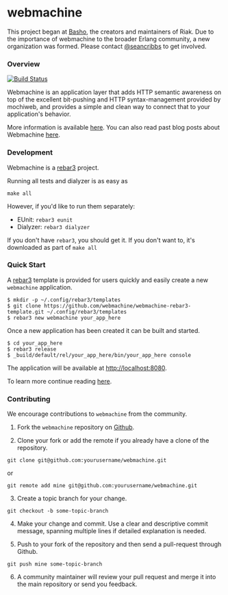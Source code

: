 webmachine
==========

This project began at [Basho](http://basho.com), the creators and
maintainers of Riak. Due to the importance of webmachine to the
broader Erlang community, a new organization was formed. Please
contact [@seancribbs](http://github.com/seancribbs) to get involved.

### Overview

[![Build Status](https://github.com/webmachine/webmachine/actions/workflows/build-test.yml/badge.svg?branch=main)](https://github.com/webmachine/webmachine/actions/workflows/build-test.yml?query=branch%3Amain)

Webmachine is an application layer that adds HTTP semantic awareness
on top of the excellent bit-pushing and HTTP syntax-management
provided by mochiweb, and provides a simple and clean way to connect
that to your application's behavior.

More information is available
[here](https://github.com/webmachine/webmachine/wiki). You can also
read past blog posts about Webmachine
[here](http://basho.com/tag/webmachine/).

### Development

Webmachine is a [rebar3](http://rebar3.org) project.

Running all tests and dialyzer is as easy as

```
make all
```

However, if you'd like to run them separately:

* EUnit: `rebar3 eunit`
* Dialyzer: `rebar3 dialyzer`


If you don't have `rebar3`, you should get it. If you don't want to,
it's downloaded as part of `make all`

### Quick Start

A [rebar3](http://rebar3.org) template is provided for users quickly
and easily create a new `webmachine` application.

```
$ mkdir -p ~/.config/rebar3/templates
$ git clone https://github.com/webmachine/webmachine-rebar3-template.git ~/.config/rebar3/templates
$ rebar3 new webmachine your_app_here
```

Once a new application has been created it can be built and started.

```
$ cd your_app_here
$ rebar3 release
$ _build/default/rel/your_app_here/bin/your_app_here console
```

The application will be available at [http://localhost:8080](http://localhost:8080).

To learn more continue reading [here](https://github.com/webmachine/webmachine/wiki).

### Contributing

   We encourage contributions to `webmachine` from the community.

   1) Fork the `webmachine` repository on [Github](https://github.com/webmachine/webmachine).
   
   2) Clone your fork or add the remote if you already have a clone of
   the repository.

```
git clone git@github.com:yourusername/webmachine.git
```

or

```
git remote add mine git@github.com:yourusername/webmachine.git
```

   3) Create a topic branch for your change.

```
git checkout -b some-topic-branch
```

   4) Make your change and commit. Use a clear and descriptive commit
      message, spanning multiple lines if detailed explanation is
      needed.
      
   5) Push to your fork of the repository and then send a pull-request
      through Github.

```
git push mine some-topic-branch
```

   6) A community maintainer will review your pull request and merge
      it into the main repository or send you feedback.
